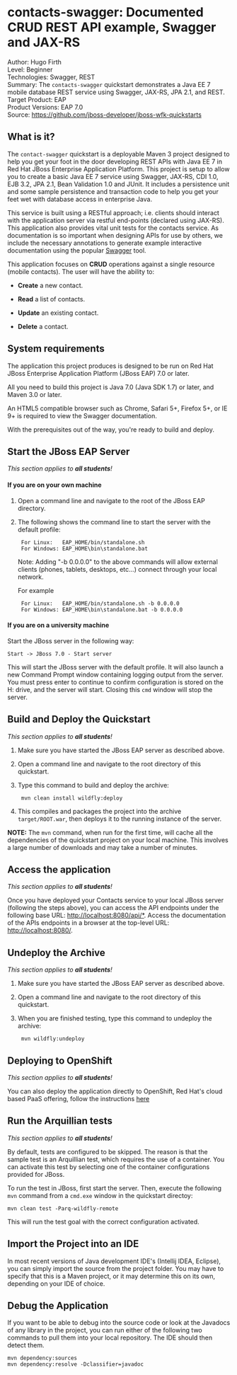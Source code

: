contacts-swagger: Documented CRUD REST API example, Swagger and JAX-RS
======================================================================
Author: Hugo Firth<br>
Level: Beginner<br>
Technologies: Swagger, REST<br>
Summary: The `contacts-swagger` quickstart demonstrates a Java EE 7 mobile database REST service using Swagger, JAX-RS,
JPA 2.1, and REST.<br>
Target Product: EAP<br>
Product Versions: EAP 7.0<br>
Source: <https://github.com/jboss-developer/jboss-wfk-quickstarts>


What is it?
-----------

The `contact-swagger` quickstart is a deployable Maven 3 project designed to help you get your foot in the door
developing REST APIs with Java EE 7 in Red Hat JBoss Enterprise Application Platform. This project is setup to allow
you to create a basic Java EE 7 service using Swagger, JAX-RS, CDI 1.0, EJB 3.2, JPA 2.1, Bean Validation 1.0 and
JUnit. It includes a persistence unit and some sample persistence and transaction code to help you get your feet wet with
database access in enterprise Java.

This service is built using a RESTful approach; i.e. clients should interact with the application server via
restful end-points (declared using JAX-RS). This application also provides vital unit tests for the contacts service.
As documentation is so important when designing APIs for use by others, we include the necessary annotations to
generate example interactive documentation using the popular [Swagger](http://swagger.io) tool.

This application focuses on **CRUD** operations against a single resource (mobile contacts). The user will have the
ability to:

* **Create** a new contact.

* **Read** a list of contacts.

* **Update** an existing contact.

* **Delete** a contact.


System requirements
-------------------

The application this project produces is designed to be run on Red Hat JBoss Enterprise Application Platform (JBoss EAP)
7.0 or later.

All you need to build this project is Java 7.0 (Java SDK 1.7) or later, and Maven 3.0 or later.

An HTML5 compatible browser such as Chrome, Safari 5+, Firefox 5+, or IE 9+ is required to view the Swagger
documentation.

With the prerequisites out of the way, you're ready to build and deploy.


Start the JBoss EAP Server
-----------------------

_This section applies to **all students**!_

#### If you are on your own machine

1. Open a command line and navigate to the root of the JBoss EAP directory.
2. The following shows the command line to start the server with the default profile:

        For Linux:   EAP_HOME/bin/standalone.sh
        For Windows: EAP_HOME\bin\standalone.bat

   Note: Adding "-b 0.0.0.0" to the above commands will allow external clients (phones, tablets, desktops, etc...)
   connect through your local network.

   For example

        For Linux:   EAP_HOME/bin/standalone.sh -b 0.0.0.0
        For Windows: EAP_HOME\bin\standalone.bat -b 0.0.0.0

#### If you are on a university machine

Start the JBoss server in the following way:

	Start -> JBoss 7.0 - Start server

This will start the JBoss server with the default profile. It will also launch a new Command Prompt window containing logging output from the server. You must press enter to continue to confirm configuration is stored on the H: drive, and the server will start. Closing this `cmd` window will stop the server.


Build and Deploy the Quickstart
-------------------------------

_This section applies to **all students**!_

1. Make sure you have started the JBoss EAP server as described above.
2. Open a command line and navigate to the root directory of this quickstart.
3. Type this command to build and deploy the archive:

        mvn clean install wildfly:deploy

4. This compiles and packages the project into the archive `target/ROOT.war`, then deploys it to the running instance of the server.

**NOTE:** The `mvn` command, when run for the first time, will cache all the dependencies of the quickstart project on your local machine. This involves a large number of downloads and may take a number of minutes.


Access the application
----------------------

_This section applies to **all students**!_

Once you have deployed your Contacts service to your local JBoss server (following the steps above), you can access the API endpoints under the following base URL: <http://localhost:8080/api/*>.
Access the documentation of the APIs endpoints in a browser at the top-level URL: <http://localhost:8080/>.


Undeploy the Archive
--------------------

_This section applies to **all students**!_

1. Make sure you have started the JBoss EAP server as described above.
2. Open a command line and navigate to the root directory of this quickstart.
3. When you are finished testing, type this command to undeploy the archive:

        mvn wildfly:undeploy


Deploying to OpenShift
----------------------

_This section applies to **all students**!_

You can also deploy the application directly to OpenShift, Red Hat's cloud based PaaS offering, follow the instructions [here](https://github.com/NewcastleComputingScience/enterprise-middleware-coursework/blob/master/tutorial.asciidoc#openshift)


Run the Arquillian tests
------------------------

_This section applies to **all students**!_

By default, tests are configured to be skipped. The reason is that the sample test is an Arquillian test, which requires the use of a container. You can activate this test by selecting one of the container configurations provided  for JBoss.

To run the test in JBoss, first start the server. Then, execute the following `mvn` command from a `cmd.exe` window in the quickstart directoy:

    mvn clean test -Parq-wildfly-remote

This will run the test goal with the correct configuration activated.


Import the Project into an IDE
------------------------------

In most recent versions of Java development IDE's (Intellij IDEA, Eclipse), you can simply import the source from the project folder. You may have to specify that this is a Maven project, or it may determine this on its own, depending on your IDE of choice.


Debug the Application
---------------------

If you want to be able to debug into the source code or look at the Javadocs of any library in the project, you can run
either of the following two commands to pull them into your local repository. The IDE should then detect them.

    mvn dependency:sources
    mvn dependency:resolve -Dclassifier=javadoc
